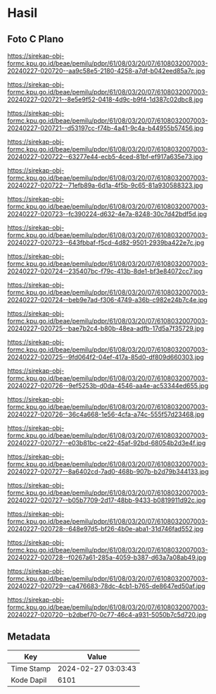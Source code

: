 # Hasil

## Foto C Plano

https://sirekap-obj-formc.kpu.go.id/beae/pemilu/pdpr/61/08/03/20/07/6108032007003-20240227-020720--aa9c58e5-2180-4258-a7df-b042eed85a7c.jpg

https://sirekap-obj-formc.kpu.go.id/beae/pemilu/pdpr/61/08/03/20/07/6108032007003-20240227-020721--8e5e9f52-0418-4d9c-b9f4-1d387c02dbc8.jpg

https://sirekap-obj-formc.kpu.go.id/beae/pemilu/pdpr/61/08/03/20/07/6108032007003-20240227-020721--d53197cc-f74b-4a41-9c4a-b44955b57456.jpg

https://sirekap-obj-formc.kpu.go.id/beae/pemilu/pdpr/61/08/03/20/07/6108032007003-20240227-020722--63277e44-ecb5-4ced-81bf-ef917a635e73.jpg

https://sirekap-obj-formc.kpu.go.id/beae/pemilu/pdpr/61/08/03/20/07/6108032007003-20240227-020722--71efb89a-6d1a-4f5b-9c65-81a930588323.jpg

https://sirekap-obj-formc.kpu.go.id/beae/pemilu/pdpr/61/08/03/20/07/6108032007003-20240227-020723--fc390224-d632-4e7a-8248-30c7d42bdf5d.jpg

https://sirekap-obj-formc.kpu.go.id/beae/pemilu/pdpr/61/08/03/20/07/6108032007003-20240227-020723--643fbbaf-f5cd-4d82-9501-2939ba422e7c.jpg

https://sirekap-obj-formc.kpu.go.id/beae/pemilu/pdpr/61/08/03/20/07/6108032007003-20240227-020724--235407bc-f79c-413b-8de1-bf3e84072cc7.jpg

https://sirekap-obj-formc.kpu.go.id/beae/pemilu/pdpr/61/08/03/20/07/6108032007003-20240227-020724--beb9e7ad-f306-4749-a36b-c982e24b7c4e.jpg

https://sirekap-obj-formc.kpu.go.id/beae/pemilu/pdpr/61/08/03/20/07/6108032007003-20240227-020725--bae7b2c4-b80b-48ea-adfb-17d5a7f35729.jpg

https://sirekap-obj-formc.kpu.go.id/beae/pemilu/pdpr/61/08/03/20/07/6108032007003-20240227-020725--9fd064f2-04ef-417a-85d0-df809d660303.jpg

https://sirekap-obj-formc.kpu.go.id/beae/pemilu/pdpr/61/08/03/20/07/6108032007003-20240227-020726--9ef5253b-d0da-4546-aa4e-ac53344ed655.jpg

https://sirekap-obj-formc.kpu.go.id/beae/pemilu/pdpr/61/08/03/20/07/6108032007003-20240227-020726--36c4a668-1e56-4cfa-a74c-555f57d23468.jpg

https://sirekap-obj-formc.kpu.go.id/beae/pemilu/pdpr/61/08/03/20/07/6108032007003-20240227-020727--e03b81bc-ce22-45af-92bd-68054b2d3e4f.jpg

https://sirekap-obj-formc.kpu.go.id/beae/pemilu/pdpr/61/08/03/20/07/6108032007003-20240227-020727--8a6402cd-7ad0-468b-907b-b2d79b344133.jpg

https://sirekap-obj-formc.kpu.go.id/beae/pemilu/pdpr/61/08/03/20/07/6108032007003-20240227-020727--b05b7709-2d17-48bb-9433-b0819911d92c.jpg

https://sirekap-obj-formc.kpu.go.id/beae/pemilu/pdpr/61/08/03/20/07/6108032007003-20240227-020728--648e97d5-bf26-4b0e-aba1-31d746fad552.jpg

https://sirekap-obj-formc.kpu.go.id/beae/pemilu/pdpr/61/08/03/20/07/6108032007003-20240227-020728--f0267a61-285a-4059-b387-d63a7a08ab49.jpg

https://sirekap-obj-formc.kpu.go.id/beae/pemilu/pdpr/61/08/03/20/07/6108032007003-20240227-020729--ca476683-78dc-4cb1-b765-de8647ed50af.jpg

https://sirekap-obj-formc.kpu.go.id/beae/pemilu/pdpr/61/08/03/20/07/6108032007003-20240227-020720--b2dbef70-0c77-46c4-a931-5050b7c5d720.jpg


## Metadata

| Key        | Value               |
| ---------- | ------------------- |
| Time Stamp | 2024-02-27 03:03:43 |
| Kode Dapil | 6101                |



